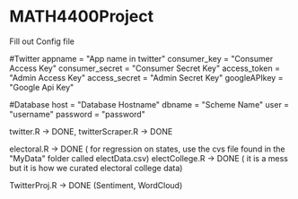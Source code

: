 # MATH4400Project
Fill out Config file

#Twitter
appname = "App name in twitter"
consumer_key = "Consumer Access Key"
consumer_secret = "Consumer Secret Key"
access_token = "Admin Access Key"
access_secret = "Admin Secret Key"
googleAPIkey = "Google Api Key"

#Database
host = "Database Hostname"
dbname = "Scheme Name"
user = "username"
password = "password"




twitter.R -> DONE,
twitterScraper.R -> DONE

electoral.R -> DONE ( for regression on states, use the cvs file found in the "MyData" folder called electData.csv)
electCollege.R -> DONE ( it is a mess but it is how we curated electoral college data)

TwitterProj.R -> DONE (Sentiment, WordCloud)
